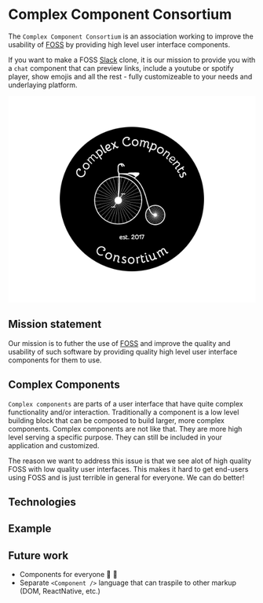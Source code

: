 # Complex Component Consortium

The `Complex Component Consortium` is an association working to improve the usability of [FOSS](https://en.wikipedia.org/wiki/Free_and_open-source_software) by providing high level user interface components.

If you want to make a FOSS [Slack](https://slack.com/) clone, it is our mission to provide you with a `chat` component that can preview links, include a youtube or spotify player, show emojis and all the rest - fully customizeable to your needs and underlaying platform.

![Logo](ccc-logo.png)

## Mission statement

Our mission is to futher the use of [FOSS](https://en.wikipedia.org/wiki/Free_and_open-source_software) and improve the quality and usability of such software by providing quality high level user interface components for them to use. 

## Complex Components

`Complex components` are parts of a user interface that have quite complex functionality and/or interaction. Traditionally a component is a low level building block that can be composed to build larger, more complex components. Complex components are not like that. They are more high level serving a specific purpose. They can still be included in your application and customized.

The reason we want to address this issue is that we see alot of high quality FOSS with low quality user interfaces. This makes it hard to get end-users using FOSS and is just terrible in general for everyone. We can do better!

## Technologies

## Example

## Future work

* Components for everyone :tada: :rocket:
* Separate `<Component />` language that can traspile to other markup (DOM, ReactNative, etc.)
